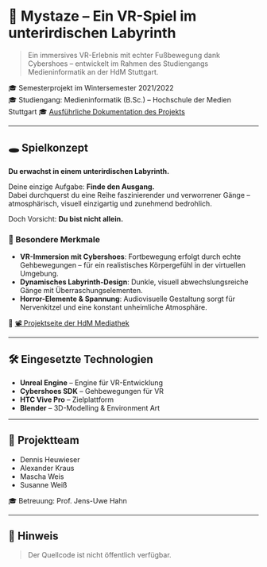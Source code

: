 # 🧩 Mystaze – Ein VR-Spiel im unterirdischen Labyrinth

> Ein immersives VR-Erlebnis mit echter Fußbewegung dank Cybershoes – entwickelt im Rahmen des Studiengangs Medieninformatik an der HdM Stuttgart.

🎓 Semesterprojekt im Wintersemester 2021/2022  
🎓 Studiengang: Medieninformatik (B.Sc.) – Hochschule der Medien Stuttgart
🎓 [Ausführliche Dokumentation des Projekts](Mystaze_Documentation.pdf)



---

## 🕳️ Spielkonzept

**Du erwachst in einem unterirdischen Labyrinth.**

Deine einzige Aufgabe: **Finde den Ausgang.**  
Dabei durchquerst du eine Reihe faszinierender und verworrener Gänge – atmosphärisch, visuell einzigartig und zunehmend bedrohlich.

Doch Vorsicht: **Du bist nicht allein.**

### 🧠 Besondere Merkmale

- **VR-Immersion mit Cybershoes**: Fortbewegung erfolgt durch echte Gehbewegungen – für ein realistisches Körpergefühl in der virtuellen Umgebung.
- **Dynamisches Labyrinth-Design**: Dunkle, visuell abwechslungsreiche Gänge mit Überraschungselementen.
- **Horror-Elemente & Spannung**: Audiovisuelle Gestaltung sorgt für Nervenkitzel und eine konstant unheimliche Atmosphäre.

🔗 [📽 Projektseite der HdM Mediathek](https://www.hdm-stuttgart.de/mediathek/projectpage/3738/details)

---

## 🛠️ Eingesetzte Technologien

- **Unreal Engine** – Engine für VR-Entwicklung
- **Cybershoes SDK** – Gehbewegungen für VR
- **HTC Vive Pro** – Zielplattform
- **Blender** – 3D-Modelling & Environment Art

---
## 👥 Projektteam

- Dennis Heuwieser  
- Alexander Kraus  
- Mascha Weis  
- Susanne Weiß

🎓 Betreuung: Prof. Jens-Uwe Hahn

---

## 📄 Hinweis

> Der Quellcode ist nicht öffentlich verfügbar.  

